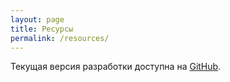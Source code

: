```yaml
---
layout: page
title: Ресурсы
permalink: /resources/
---
```


Текущая версия разработки доступна на <a href="https://github.com/eldarsadykov/electronic-score">GitHub</a>.

<!-- Пример статичной электронной партитуры:

<svg xmlns="http://www.w3.org/2000/svg" xml:space="preserve" fill-rule="evenodd" stroke-linejoin="round" stroke-miterlimit="2" clip-rule="evenodd" viewBox="0 0 1654 1583">
  <g transform="scale(.66667 1.7631)">
    <path fill="none" d="M0 0h2481v897.566H0z"/>
    <clipPath id="a">
      <path d="M0 0h2481v897.566H0z"/>
    </clipPath>
    <g clip-path="url(#a)">
      <path fill-opacity=".025" d="M-.00075809-.00020833h2480.9870124v897.5685912H-.00075809z"/>
      <path d="M2480.9878238-.00020833H-.00075809v897.56971372H2480.9878238V-.00020833Zm-2.6995228 1.0203725v895.5278462H2.69876471V1.02016417H2478.288301Z"/>
      <g>
        <circle cx="1583.46" cy="878.983" r="150.184" fill-opacity=".1" transform="matrix(.96914 0 0 .36645 -1240.4954802 489.59170784)"/>
        <circle cx="2057.91" cy="792.796" r="163.182" fill-opacity=".1" transform="matrix(.96914 0 0 .36645 -1240.4954802 489.59170784)"/>
        <circle cx="1751.89" cy="1035.44" r="77.895" fill-opacity=".1" transform="matrix(.96914 0 0 .36645 -1240.4954802 489.59170784)"/>
        <circle cx="1226.75" cy="53.25" r="53.25" fill-opacity=".1" transform="matrix(.96914 0 0 .36645 -.00044914 -.00011742)"/>
        <circle cx="411.007" cy="1178.03" r="91.007" fill-opacity=".1" transform="matrix(.96914 0 0 .36645 -.00044914 -.00011742)"/>
        <circle cx="243.59" cy="1259.59" r="76.41" fill-opacity=".1" transform="matrix(.96914 0 0 .36645 -.00044914 -.00011742)"/>
        <circle cx="148.225" cy="1052.28" r="148.225" fill-opacity=".1" transform="matrix(.96914 0 0 .36645 -.00044914 -.00011742)"/>
        <circle cx="697.371" cy="560.316" r="115.923" fill-opacity=".1" transform="matrix(.96914 0 0 .36645 -.00044914 -.00011742)"/>
        <circle cx="394.17" cy="685.35" r="189.511" fill-opacity=".1" transform="matrix(.96914 0 0 .36645 -.00044914 -.00011742)"/>
        <circle cx="704.616" cy="826.21" r="144.795" fill-opacity=".1" transform="matrix(.96914 0 0 .36645 -.00044914 -.00011742)"/>
        <path fill-opacity=".1" stroke="#000" stroke-width="3.1" d="m0 0 1280 111.333V0H0ZM320 1113.33V1336l960-556.667-960 333.997ZM0 1336h320v-222.67L0 1336Z" transform="matrix(.96914 0 0 .36645 -.00044914 -.00011742)"/>
        <path fill-opacity=".1" stroke="#000" stroke-width="3.1" d="M0 0v1336l320-222.67L0 0ZM0 0l640 668 640 111.333L0 0Z" transform="matrix(.96914 0 0 .36645 -.00044914 -.00011742)"/>
        <path fill-opacity=".1" stroke="#000" stroke-width="3.1" d="m0 0 320 1113.33L640 668 0 0Z" transform="matrix(.96914 0 0 .36645 -.00044914 -.00011742)"/>
        <path fill-opacity=".1" stroke="#000" stroke-width="3.1" d="M320 1113.33 640 668l640 111.333-960 333.997Z" transform="matrix(.96914 0 0 .36645 -.00044914 -.00011742)"/>
        <path fill-opacity=".1" stroke="#000" stroke-width="3.1" d="m1280 779.333 320 333.997L1920 668l-640 111.333ZM1813.33 1113.33 1920 668 3840 0 1813.33 1113.33Z" transform="matrix(.96914 0 0 .36645 -1240.4954802 489.59170784)"/>
        <path fill-opacity=".1" stroke="#000" stroke-width="3.1" d="M1600 1113.33h213.33L1920 668l-320 445.33Z" transform="matrix(.96914 0 0 .36645 -1240.4954802 489.59170784)"/>
      </g>
    </g>
  </g>
</svg> -->
